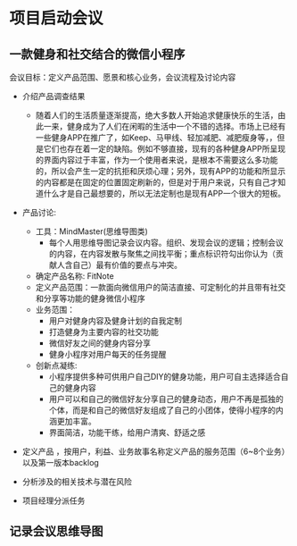 # 项目启动会议

## 一款健身和社交结合的微信小程序

会议目标：定义产品范围、愿景和核心业务，会议流程及讨论内容

* 介绍产品调查结果
  * 随着人们的生活质量逐渐提高，绝大多数人开始追求健康快乐的生活，由此一来，健身成为了人们在闲暇的生活中一个不错的选择。市场上已经有一些健身APP在推广了，如Keep、马甲线、轻加减肥、减肥瘦身等，，但是它们也存在着一定的缺陷。例如不够直接，现有的各种健身APP所呈现的界面内容过于丰富，作为一个使用者来说，是根本不需要这么多功能的，所以会产生一定的抗拒和厌烦心理；另外，现有APP的功能和所显示的内容都是在固定的位置固定刷新的，但是对于用户来说，只有自己才知道什么才是自己最想要的，所以无法定制也是现有APP一个很大的短板。

* 产品讨论:
  * 工具：MindMaster(思维导图类)
    * 每个人用思维导图记录会议内容。组织、发现会议的逻辑；控制会议的内容，在内容发散与聚焦之间找平衡；重点标识符勾出你认为（贡献人含自己）最有价值的要点与冲突。
   * 确定产品名称: FitNote
    * 定义产品范围：一款面向微信用户的简洁直接、可定制化的并且带有社交和分享等功能的健身微信小程序
    * 业务范围：
      * 用户对健身内容及健身计划的自我定制
      * 打造健身为主要内容的社交功能
      * 微信好友之间的健身内容分享 
      * 健身小程序对用户每天的任务提醒
    * 创新点凝练:
      * 小程序提供多种可供用户自己DIY的健身功能，用户可自主选择适合自己的健身内容
      * 用户可以和自己的微信好友分享自己的健身动态，用户不再是孤独的个体，而是和自己的微信好友组成了自己的小团体，使得小程序的内涵更加丰富。
      * 界面简洁，功能干练，给用户清爽、舒适之感
* 定义产品 ，按用户，利益、业务故事名称定义产品的服务范围（6~8个业务）以及第一版本backlog
* 分析涉及的相关技术与潜在风险
* 项目经理分派任务

## 记录会议思维导图
